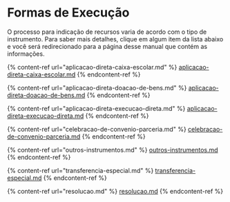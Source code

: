 # Formas de Execução

O processo para indicação de recursos varia de acordo com o tipo de instrumento. Para saber mais detalhes, clique em algum item da lista abaixo e você será redirecionado para a página desse manual que contém as informações.

{% content-ref url="aplicacao-direta-caixa-escolar.md" %}
[aplicacao-direta-caixa-escolar.md](aplicacao-direta-caixa-escolar.md)
{% endcontent-ref %}

{% content-ref url="aplicacao-direta-doacao-de-bens.md" %}
[aplicacao-direta-doacao-de-bens.md](aplicacao-direta-doacao-de-bens.md)
{% endcontent-ref %}

{% content-ref url="aplicacao-direta-execucao-direta.md" %}
[aplicacao-direta-execucao-direta.md](aplicacao-direta-execucao-direta.md)
{% endcontent-ref %}

{% content-ref url="celebracao-de-convenio-parceria.md" %}
[celebracao-de-convenio-parceria.md](celebracao-de-convenio-parceria.md)
{% endcontent-ref %}

{% content-ref url="outros-instrumentos.md" %}
[outros-instrumentos.md](outros-instrumentos.md)
{% endcontent-ref %}

{% content-ref url="transferencia-especial.md" %}
[transferencia-especial.md](transferencia-especial.md)
{% endcontent-ref %}

{% content-ref url="resolucao.md" %}
[resolucao.md](resolucao.md)
{% endcontent-ref %}

